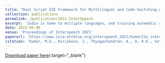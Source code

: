 ```yaml
---
title: "Dual Script E2E Framework for Multilingual and Code-Switching ASR"
collection: publications
permalink: /publication/2021-InterSpeech
excerpt: 'India is home to multiple languages, and training automatic speech recognition (ASR) systems is challenging. Over time, each language has adopted words from other languages, such as English, leading to code-mixing. Most Indian languages also have their own unique scripts, which poses a major limitation in training multilingual and code-switching ASR systems. Inspired by results in text-to-speech synthesis, in this paper, we use an in-house rule-based phoneme-level common label set (CLS) representation to train multilingual and code-switching ASR for Indian languages. We propose two end-to-end (E2E) ASR systems. In the first system, the E2E model is trained on the CLS representation, and we use a novel data-driven backend to recover the native language script. In the second system, we propose a modification to the E2E model, wherein the CLS representation and the native language characters are used simultaneously for training. We show our results on the multilingual and code-switching (MUCS) ASR challenge 2021. Our best results achieve ≈6% and 5% improvement in word error rate over the baseline system for the multilingual and code-switching tasks, respectively, on the challenge development data.'
date: 2021-05-06
venue: 'Proceedings of Interspeech 2021'
paperurl: 'https://www.isca-archive.org/interspeech_2021/kumar21e_interspeech.html'
citation: 'Kumar, M.G., Kuriakose, J., Thyagachandran, A., A, A.K., Seth, A., Prasad, L.V.S.V.D., Jaiswal, S., Prakash, A., Murthy, H.A. (2021) Dual Script E2E Framework for Multilingual and Code-Switching ASR. Proc. Interspeech 2021, 2441-2445, doi: 10.21437/Interspeech.2021-978'
---
```


[Download paper here](http://aanandt.github.io/files/Dual_Script_E2E_Framework_for_Multilingual_and_Code-Switching_ASR.pdf){:target="_blank"}